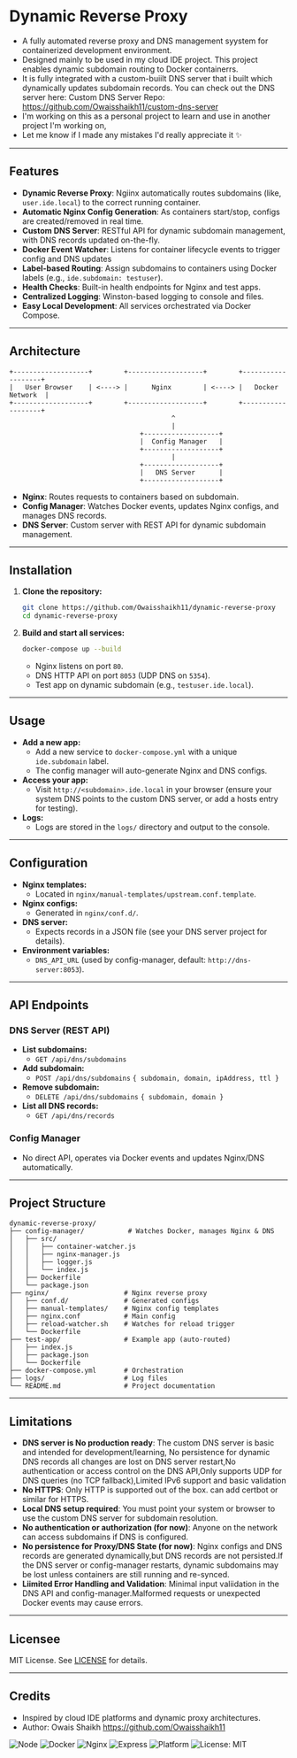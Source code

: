 # Dynamic Reverse Proxy 

- A fully automated reverse proxy and DNS management syystem for containerized development environment.
- Designed mainly to be used in my cloud IDE project. This project enables dynamic subdomain routing to Docker containerrs.
- It is fully integrated with a custom-buiilt DNS server that i built which dynamically updates subdomain records. You can check out the DNS server here:
  Custom DNS Server Repo: <https://github.com/Owaisshaikh11/custom-dns-server>
- I'm working on this as a personal project to learn and use in another project I'm working on,
- Let me know if I made any mistakes I'd really appreciate it ✨

---

## Features

- **Dynamic Reverse Proxy**: Ngiinx automatically routes subdomains (like, `user.ide.local`) to the correct running container.
- **Automatic Nginx Config Generation**: As containers start/stop, configs are created/removed in real time.
- **Custom DNS Server**: RESTful API for dynamic subdomain management, with DNS records updated on-the-fly.
- **Docker Event Watcher**: Listens for container lifecycle events to trigger config and DNS updates
- **Label-based Routing**: Assign subdomains to containers using Docker labels (e.g., `ide.subdomain: testuser`).
- **Health Checks**: Built-in health endpoints for Nginx and test apps.
- **Centralized Logging**: Winston-based logging to console and files.
- **Easy Local Development**: All services orchestrated via Docker Compose.

---

## Architecture

```
+-------------------+        +-------------------+        +-------------------+
|   User Browser    | <----> |      Nginx        | <----> |   Docker Network  |
+-------------------+        +-------------------+        +-------------------+
                                         ^
                                         |
                                 +-------------------+
                                 |  Config Manager   |
                                 +-------------------+
                                         |
                                 +-------------------+
                                 |   DNS Server      |
                                 +-------------------+
```

- **Nginx**: Routes requests to containers based on subdomain.
- **Config Manager**: Watches Docker events, updates Nginx configs, and manages DNS records.
- **DNS Server**: Custom server with REST API for dynamic subdomain management.

---

## Installation

1. **Clone the repository:**

   ```sh
   git clone https://github.com/Owaisshaikh11/dynamic-reverse-proxy
   cd dynamic-reverse-proxy
   ```

2. **Build and start all services:**

   ```sh
   docker-compose up --build
   ```

   - Nginx listens on port `80`.
   - DNS HTTP API on port `8053` (UDP DNS on `5354`).
   - Test app on dynamic subdomain (e.g., `testuser.ide.local`).

---

## Usage

- **Add a new app:**
  - Add a new service to `docker-compose.yml` with a unique `ide.subdomain` label.
  - The config manager will auto-generate Nginx and DNS configs.
- **Access your app:**
  - Visit `http://<subdomain>.ide.local` in your browser (ensure your system DNS points to the custom DNS server, or add a hosts entry for testing).
- **Logs:**
  - Logs are stored in the `logs/` directory and output to the console.

---

## Configuration

- **Nginx templates:**
  - Located in `nginx/manual-templates/upstream.conf.template`.
- **Nginx configs:**
  - Generated in `nginx/conf.d/`.
- **DNS server:**
  - Expects records in a JSON file (see your DNS server project for details).
- **Environment variables:**
  - `DNS_API_URL` (used by config-manager, default: `http://dns-server:8053`).

---

## API Endpoints

### DNS Server (REST API)

- **List subdomains:**
  - `GET /api/dns/subdomains`
- **Add subdomain:**
  - `POST /api/dns/subdomains` `{ subdomain, domain, ipAddress, ttl }`
- **Remove subdomain:**
  - `DELETE /api/dns/subdomains` `{ subdomain, domain }`
- **List all DNS records:**
  - `GET /api/dns/records`

### Config Manager

- No direct API, operates via Docker events and updates Nginx/DNS automatically.

---

## Project Structure

```
dynamic-reverse-proxy/
├── config-manager/           # Watches Docker, manages Nginx & DNS
│   ├── src/
│   │   ├── container-watcher.js
│   │   ├── nginx-manager.js
│   │   ├── logger.js
│   │   └── index.js
│   ├── Dockerfile
│   └── package.json
├── nginx/                   # Nginx reverse proxy
│   ├── conf.d/              # Generated configs
│   ├── manual-templates/    # Nginx config templates
│   ├── nginx.conf           # Main config
│   ├── reload-watcher.sh    # Watches for reload trigger
│   └── Dockerfile
├── test-app/                # Example app (auto-routed)
│   ├── index.js
│   ├── package.json
│   └── Dockerfile
├── docker-compose.yml       # Orchestration
├── logs/                    # Log files
└── README.md                # Project documentation
```

---

## Limitations

- **DNS server is No production ready**: The custom DNS server is basic and intended for development/learning, No persistence for dynamic DNS records all changes are lost on DNS server restart,No authentication or access control on the DNS API,Only supports UDP for DNS queries (no TCP fallback),Limited IPv6 support and basic validation
- **No HTTPS**: Only HTTP is supported out of the box. can add certbot or similar for HTTPS.
- **Local DNS setup required**: You must point your system or browser to use the custom DNS server for subdomain resolution.
- **No authentication or authorization (for now)**: Anyone on the network can access subdomains if DNS is configured.
- **No persistence for Proxy/DNS State (for now)**: Nginx configs and DNS records are generated dynamically,but DNS records are not persisted.If the DNS server or config-manager restarts, dynamic subdomains may be lost unless containers are still running and re-synced.
- **Liimited Error Handling and Validation**: Minimal input valiidation in the DNS API and config-manager.Malformed requests or unexpected Docker events may cause errors.

---

## Licensee

MIT License. See [LICENSE](LICENSE) for details.

---

## Credits

- Inspired by cloud IDE platforms and dynamic proxy architectures.
- Author: Owais Shaikh <https://github.com/Owaisshaikh11>

<!-- badges -->
![Node](https://img.shields.io/badge/Node.js-18%2B-green)
![Docker](https://img.shields.io/badge/Docker-ready-blue)
![Nginx](https://img.shields.io/badge/Nginx-reverse--proxy-brightgreen)
![Express](https://img.shields.io/badge/Express.js-5.x-red)
![Platform](https://img.shields.io/badge/platform-Linux%20%7C%20Windows-lightgrey)
![License: MIT](https://img.shields.io/badge/license-MIT-blue.svg)
